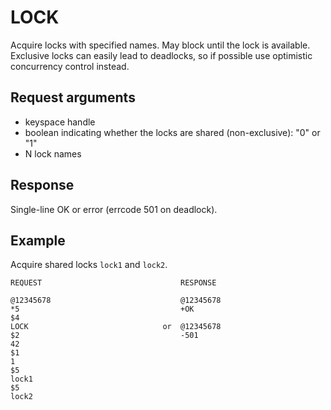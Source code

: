 
LOCK
====
Acquire locks with specified names. May block until the lock is available.
Exclusive locks can easily lead to deadlocks, so if possible use optimistic
concurrency control instead.

Request arguments
-----------------

* keyspace handle
* boolean indicating whether the locks are shared (non-exclusive): "0" or "1"
* N lock names

Response
--------
Single-line OK or error (errcode 501 on deadlock).

Example
-------

Acquire shared locks `lock1` and `lock2`.

    REQUEST                               RESPONSE
     
    @12345678                             @12345678    
    *5                                    +OK    
    $4                                    
    LOCK                              or  @12345678
    $2                                    -501
    42                                  
    $1    
    1    
    $5    
    lock1    
    $5    
    lock2    

